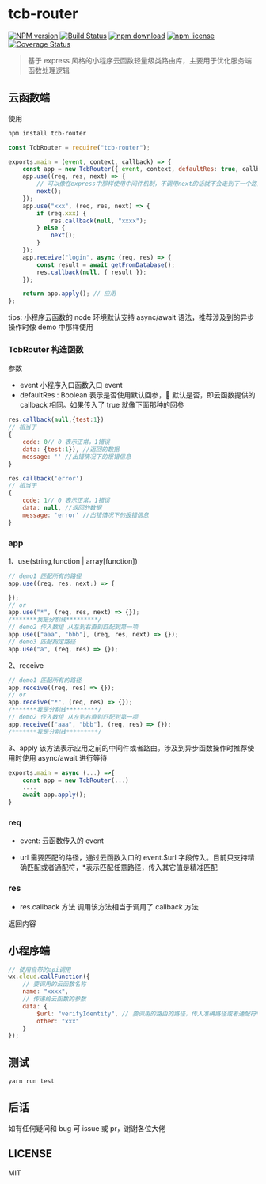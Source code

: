 # tcb-router

[![NPM version][npm-image]][npm-url]
[![Build Status](https://travis-ci.org/flytam/tcb-router.svg?branch=master)](https://travis-ci.org/flytam/tcb-router)
[![npm download][download-image]][download-url]
[![npm license][license-image]][download-url]
[![Coverage Status](https://coveralls.io/repos/github/flytam/tcb-router/badge.svg?branch=master)](https://coveralls.io/github/flytam/tcb-router?branch=master)

[npm-image]: https://img.shields.io/npm/v/tcb-router.svg?style=flat-square
[npm-url]: https://npmjs.org/package/tcb-router
[david-image]: https://img.shields.io/david/673800357/tcb-router.svg?style=flat-square
[download-image]: https://img.shields.io/npm/dm/tcb-router.svg?style=flat-square
[download-url]: https://npmjs.org/package/tcb-router
[license-image]: https://img.shields.io/npm/l/tcb-router.svg

> 基于 express 风格的小程序云函数轻量级类路由库，主要用于优化服务端函数处理逻辑

## 云函数端

使用

```bash
npm install tcb-router
```

```javascript
const TcbRouter = require("tcb-router");

exports.main = (event, context, callback) => {
    const app = new TcbRouter({ event, context, defaultRes: true, callback });
    app.use((req, res, next) => {
        // 可以像在express中那样使用中间件机制，不调用next的话就不会走到下一个路由了
        next();
    });
    app.use("xxx", (req, res, next) => {
        if (req.xxx) {
            res.callback(null, "xxxx");
        } else {
            next();
        }
    });
    app.receive("login", async (req, res) => {
        const result = await getFromDatabase();
        res.callback(null, { result });
    });

    return app.apply(); // 应用
};
```

tips: 小程序云函数的 node 环境默认支持 async/await 语法，推荐涉及到的异步操作时像 demo 中那样使用

### TcbRouter 构造函数

参数

-   event 小程序入口函数入口 event
-   defaultRes : Boolean 表示是否使用默认回参， 默认是否，即云函数提供的 callback 相同。如果传入了 true 就像下面那种的回参

```javascript
res.callback(null,{test:1})
// 相当于
{
    code: 0// 0 表示正常，1错误
    data: {test:1}), //返回的数据
    message: '' //出错情况下的报错信息
}
```

```javascript
res.callback('error')
// 相当于
{
    code: 1// 0 表示正常，1错误
    data: null, //返回的数据
    message: 'error' //出错情况下的报错信息
}
```

### app

1、use(string,function | array[function])

```javascript
// demo1 匹配所有的路径
app.use((req, res, next;) => {

});
// or
app.use("*", (req, res, next) => {});
/*******我是分割线*********/
// demo2 传入数组 从左到右直到匹配到第一项
app.use(["aaa", "bbb"], (req, res, next) => {});
// demo3 匹配指定路径
app.use("a", (req, res) => {});
```

2、receive

```javascript
// demo1 匹配所有的路径
app.receive((req, res) => {});
// or
app.receive("*", (req, res) => {});
/*******我是分割线*********/
// demo2 传入数组 从左到右直到匹配到第一项
app.receive(["aaa", "bbb"], (req, res) => {});
/*******我是分割线*********/
```

3、apply 该方法表示应用之前的中间件或者路由。涉及到异步函数操作时推荐使用时使用 async/await 进行等待

```javascript
exports.main = async (...) =>{
    const app = new TcbRouter(...)
    ....
    await app.apply();
}
```

### req

-   event: 云函数传入的 event

-   url 需要匹配的路径，通过云函数入口的 event.$url 字段传入。目前只支持精确匹配或者通配符，\*表示匹配任意路径，传入其它值是精准匹配

### res

-   res.callback 方法
    调用该方法相当于调用了 callback 方法

返回内容

## 小程序端

```javascript
// 使用自带的api调用
wx.cloud.callFunction({
    // 要调用的云函数名称
    name: "xxxx",
    // 传递给云函数的参数
    data: {
        $url: "verifyIdentity", // 要调用的路由的路径，传入准确路径或者通配符*
        other: "xxx"
    }
});
```

## 测试

```bash
yarn run test
```

## 后话

如有任何疑问和 bug 可 issue 或 pr，谢谢各位大佬

## LICENSE

MIT
